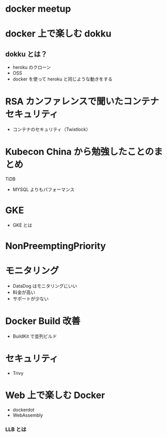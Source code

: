 # docker meetup
# docker 上で楽しむ dokku

## dokku とは？

- heroku のクローン
- OSS
- docker を使って heroku と同じような動きをする

# RSA カンファレンスで聞いたコンテナセキュリティ

- コンテナのセキュリティ（Twistlock）

# Kubecon China から勉強したことのまとめ

TiDB

- MYSQL よりもパフォーマンス

# GKE

- GKE とは

# NonPreemptingPriority

# モニタリング

- DataDog はモニタリングにいい
- 料金が高い
- サポートが少ない

# Docker Build 改善

- BuildKit で並列ビルド

# セキュリティ

- Trivy

# Web 上で楽しむ Docker

- dockerdot
- WebAssembly

### LLB とは
